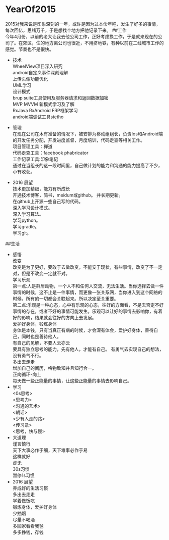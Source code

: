 # YearOf2015  
2015对我来说是印象深刻的一年，或许是因为过本命年吧，发生了好多的事情，每次回忆，思绪万千，于是想找个地方把他记录下来。
##工作  
今年4月份，以前的老大让我去他公司工作，正好考虑换工作，于是就来现在的公司了。在郊区，住的地方离公司也很近，不用挤地铁，有种以前在二线城市工作的感觉。节奏也不是很快。
  *   技术   
     WheelView项目深入研究  
     android自定义事件深刻理解  
     上传头像功能优化  
     UML学习    
     设计模式   
     brup suite工具使用及服务器请求和返回数据加密  
     MVP MVVM 新模式学习及了解  
     RxJava RxAndroid FRP框架学习  
     android端调试工具stetho  
  *   管理  
     在现在公司在木有准备的情况下，被安排为移动组组长，负责Ios和Android端的开发任务分配，开发进度监督，月度培训，代码走查等相关工作。  
     项目管理工具：禅道  
     代码走查工具：facebook phabricator  
     工作记录工具:印象笔记  
     通过在当组长的这一段时间里，自己做计划的能力和沟通的能力提高了不少，小有收获。
      
  * 2016 展望  
    技术更加精细，能力有所成长  
    开通技术博客，简书，meidum或github。  并长期更新。  
    在github上开源一些自己写的代码。  
    深入学习设计模式。  
    深入学习算法。  
    学习python。  
    学习gradle。  
    学习git。
    
    
    

##生活  
 *   感悟  
     改变  
        改变是为了更好，要敢于去做改变，不能安于现状，有些事情，改变了不一定对，但是不改变一定就不对。  
     学习乐观  
        第一点:人是群居动物，一个人不和任何人交流，无法生活。当你选择去做一件事情的时候，这不止是一件事情，而更像一张关系网，当你进入到这个网络的时候，所有的一切都会关联起来。所以决定至关重要。  
        第二点:乐观是一种心态，心中有乐观的心态，往好的方面看，不是去否定不好事情的存在，或者不好的事情可能发生。乐观可以让好的事情去影响你，有着好的影响，结果就会往好的方向上去发展。  
     爱护好身体，锻炼身体    
       身体是本钱，只有当真正有病的时候，才会深有体会，爱护好身体，善待自己，同时也是善待他人。  
     有自己的见解，不要人云亦云  
        要具有独立思考的能力，先有他人，才能有自己。 
        有勇气去实现自己的想法，没有勇气不行。    
     多出去走走   
        增加自己的阅历，格物致知并且知行合一。  
     正向循环-向上   
        每天做一些正能量的事情，让这些正能量的事情去影响自己。
 *   学习  
     <0s思考>  
     <思考力>  
     <沟通的艺术>  
     <朝话>  
     <少有人走的路>  
     <传习录>  
     <思考，快与慢>
 *   大道理  
     谨言慎行  
     天下大事必作于细，天下难事必作于易  
     这样就好  
     虚无  
     30s习惯  
     暂停1s习惯  
 *   2016  展望  
     养成好的生活习惯  
     多出去走走  
     学着做饭吃  
     锻炼身体，爱护好身体  
     少抽烟  
     尽量不喝酒  
     多回家看看我爸  
     多多挣钱，存钱  
     
     

